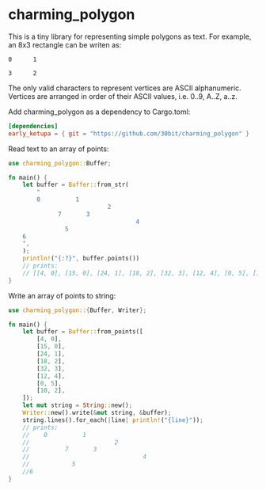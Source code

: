 # charming_polygon

This is a tiny library for representing simple polygons as text. 
For example, an 8x3 rectangle can be writen as:
```
0      1

3      2
```
The only valid characters to represent vertices are ASCII alphanumeric. 
Vertices are arranged in order of their ASCII values, i.e. 0..9, A..Z, a..z.

Add charming_polygon as a dependency to Cargo.toml:
```toml
[dependencies]
early_ketupa = { git = "https://github.com/30bit/charming_polygon" }
```
Read text to an array of points:
```rust
use charming_polygon::Buffer;

fn main() {
    let buffer = Buffer::from_str(
        "
        0          1
                            2
              7       3
                                    4
                5
    6
    ",
    );
    println!("{:?}", buffer.points())
    // prints:
    // [[4, 0], [15, 0], [24, 1], [18, 2], [32, 3], [12, 4], [0, 5], [10, 2]]
}
```
Write an array of points to string:
```rust
use charming_polygon::{Buffer, Writer};

fn main() {
    let buffer = Buffer::from_points([
        [4, 0],
        [15, 0],
        [24, 1],
        [18, 2],
        [32, 3],
        [12, 4],
        [0, 5],
        [10, 2],
    ]);
    let mut string = String::new();
    Writer::new().write(&mut string, &buffer);
    string.lines().for_each(|line| println!("{line}"));
    // prints:
    //    0          1     
    //                        2   
    //          7       3            
    //                                4
    //            5               
    //6                          
}
```
